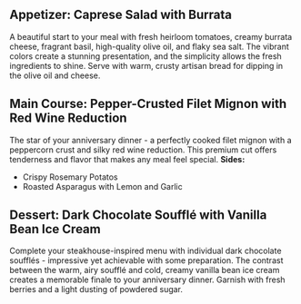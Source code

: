 
## Appetizer: Caprese Salad with Burrata
A beautiful start to your meal with fresh heirloom tomatoes, creamy burrata cheese, fragrant basil, high-quality olive oil, and flaky sea salt. The vibrant colors create a stunning presentation, and the simplicity allows the fresh ingredients to shine. Serve with warm, crusty artisan bread for dipping in the olive oil and cheese.

## Main Course: Pepper-Crusted Filet Mignon with Red Wine Reduction
The star of your anniversary dinner - a perfectly cooked filet mignon with a peppercorn crust and silky red wine reduction. This premium cut offers tenderness and flavor that makes any meal feel special.
**Sides:**
- Crispy Rosemary Potatos 
- Roasted Asparagus with Lemon and Garlic

## Dessert: Dark Chocolate Soufflé with Vanilla Bean Ice Cream
Complete your steakhouse-inspired menu with individual dark chocolate soufflés - impressive yet achievable with some preparation. The contrast between the warm, airy soufflé and cold, creamy vanilla bean ice cream creates a memorable finale to your anniversary dinner. Garnish with fresh berries and a light dusting of powdered sugar.